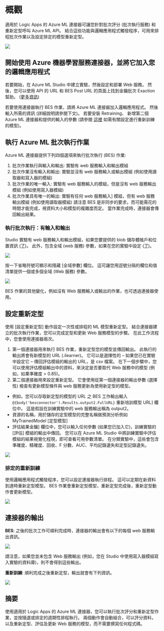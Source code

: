 <properties
   pageTitle="在 Logic Apps 中使用 Azure 機器學習服務連接器 | Microsoft Azure App Service"
   description="如何建立並設定 Azure 機器學習服務連接器，並在 Azure App Service 的邏輯應用程式中使用它"
   services="app-service\logic"
   documentationCenter=".net,nodejs,java"
   authors="jeffhollan"
   manager="dwrede"
   editor=""/>

<tags
   ms.service="app-service-logic"
   ms.devlang="multiple"
   ms.topic="article"
   ms.tgt_pltfrm="na"
   ms.workload="integration"
   ms.date="11/11/2015"
   ms.author="jehollan"/>
   
# 概觀
適用於 Logic Apps 的 Azure ML 連接器可讓您針對批次評分 (批次執行服務) 和重新定型呼叫 Azure ML API。 結合這些功能與邏輯應用程式觸發程序，可用來排程批次作業以及設定排定的模型重新定型。

 ![][1]
 
## 開始使用 Azure 機器學習服務連接器，並將它加入您的邏輯應用程式
若要開始，在 Azure ML Studio 中建立實驗，然後設定和部署 Web 服務。 然後，您可以使用 API 的 URL 和 BES Post URL 的頁面上找到金鑰批次 Exaction 幫助。 ([更多資訊](https://github.com/Azure/azure-content/blob/master/articles/machine-learning/machine-learning-walkthrough-5-publish-web-service.md))

若要使用連接器執行 BES 作業，請將 Azure ML 連接器加入邏輯應用程式。 然後輸入所需的資訊 (詳細說明請參閱下文)。
若要安裝 Retraining、 新增第二個 Azure ML 連接器和提供的輸入的參數 (請參閱 [這裡](machine-learning-retrain-models-programmatically.md) 如需有關設定進行重新訓練的模型)。

## 執行 Azure ML 批次執行作業
Azure ML 連接器提供下列四個選項來執行批次執行 (BES) 作業:
1.  批次作業執行與輸入和輸出: 實驗有 web 服務輸入和輸出模組
2.  批次作業沒有輸入和輸出: 實驗並沒有 web 服務輸入或輸出模組 (例如使用讀取器和寫入器的模組)
3.  批次作業的唯一輸入: 實驗有 web 服務輸入的模組，但是沒有 web 服務輸出模組 (例如使用寫入器模組)
4.  批次作業具有唯一的輸出: 實驗有任何 web 服務輸入] 模組，但有 web 服務輸出模組 (例如使用讀取器模組)
請注意 BES 是非同步的要求，而可能需花的時間才能完成，視資料大小和模型的複雜度而定。 當作業完成時，連接器會傳回輸出結果。

### 執行批次執行：有輸入和輸出
Studio 實驗有 web 服務輸入和輸出模組，如果您要提供的 blob 儲存體帳戶和位置資訊 ([了](machine-learning-consume-web-services.md))。 此外，包含全域 (web 服務) 參數，如果在您的實驗中設定 ([了](machine-learning-web-service-parameters.md))。

![][2]

按一下省略符號可顯示和隱藏 [全域參數] 欄位。 這可讓您用逗號分隔的欄位和值清單提供一個或多個全域 (Web 服務) 參數。

![][3]

BES 作業的其他變化，例如沒有 Web 服務輸入或輸出的作業，也可透過連接器使用。

## 設定重新定型

使用 [設定重新定型] 動作設定一次性或排程的 ML 模型重新定型。 
結合連接器建立的批次執行作業，您可以完成定型和更新 Web 服務模型的步驟。 在此工作流程中，您會使用連接器兩次。 
1.  第一個連接器用來執行 BES 作業，重新定型您的模型並傳回輸出。 此執行的輸出將會有新模型的 URL (.ilearner)。 它可以是選擇性的 – 如果您已在實驗中設定它 – 傳回評估模組的輸出的 URL，是 csv 檔案。
在下一個步驟中，您可以使用評估模組輸出中的資料，來決定是否要取代 Web 服務中的模型 (例如，如果準確度 > 0.85)。
1.  第二個連接器用來設定重新定型。 它會使用從第一個連接器的輸出參數 (選擇性) 檢查有更新模型條件與 web 服務更新為使用新定型的模型。
  * 例如，您可以存取新定型的模型的 URL 之 BES 工作輸出輸入 `@{body('besconnector').Results.output2.FullURL}` 重新培訓模型 URL] 欄位中。 這是假設在訓練實驗中的 web 服務輸出稱為 output2。
  * 資源的名稱，用於儲存的定型模型的完整名稱做預測分析例如 MyTrainedModel [定型模型]
  * 評估結果金鑰] 欄位中，您可以輸入任何參數 (如果您已加入它)，訓練實驗的 [評估] 模組的輸出中傳回。 您可以在 Azure ML Studio 中將訓練實驗中評估模組的結果視覺化程現，即可查看可用參數清單。 在分類實驗中，這些會包含準確度、精確度、回收、F 分數、AUC、平均記錄遺失和定型記錄遺失。

![][4]
 
### 排定的重新訓練
 
使用邏輯應用程式觸發程序，您可以設定連接器執行排程。 這可以定期在新資料到達時重新定型模型。 BES 作業會重新定型模型，重新定型完成後，重新定型動作會更新模型。
 
![][5]
 
## 連接器的輸出 
 
**BES**: 之後的批次工作可順利完成時，連接器的輸出會有以下的每個 web 服務輸出資訊。
 
 ![][6]
 
請注意，如果您並未包含 Web 服務輸出 (例如，您在 Studio 中使用寫入器模組寫入實驗的資料庫)，則不會得到這些輸出。

**重新訓練**: 順利完成之後重新定型，輸出就會有下列資訊。

![][7]

## 摘要

使用適用於 Logic Apps 的 Azure ML 連接器，您可以執行批次評分和重新定型作業，並按隨選或排定的週期性排程執行。 兩個動作會自動組合，可以評分資料，以及重新定型、評估及更新 Web 服務的模型，而不需要撰寫任何程式碼。

 <!--Image references-->
[1]: ./media/app-service-logic-connector-azureml/img1.png
[2]: ./media/app-service-logic-connector-azureml/img2.png
[3]: ./media/app-service-logic-connector-azureml/img3.png
[4]: ./media/app-service-logic-connector-azureml/img4.png
[5]: ./media/app-service-logic-connector-azureml/img5.png
[6]: ./media/app-service-logic-connector-azureml/img6.png
[7]: ./media/app-service-logic-connector-azureml/img7.png

